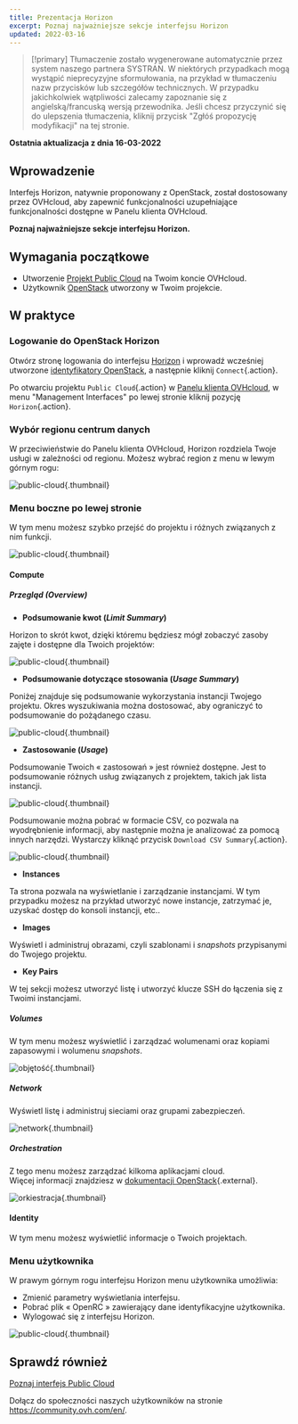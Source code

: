 ```yaml
---
title: Prezentacja Horizon
excerpt: Poznaj najważniejsze sekcje interfejsu Horizon
updated: 2022-03-16
---
```


> [!primary]
> Tłumaczenie zostało wygenerowane automatycznie przez system naszego partnera SYSTRAN. W niektórych przypadkach mogą wystąpić nieprecyzyjne sformułowania, na przykład w tłumaczeniu nazw przycisków lub szczegółów technicznych. W przypadku jakichkolwiek wątpliwości zalecamy zapoznanie się z angielską/francuską wersją przewodnika. Jeśli chcesz przyczynić się do ulepszenia tłumaczenia, kliknij przycisk "Zgłóś propozycję modyfikacji" na tej stronie.
>

**Ostatnia aktualizacja z dnia 16-03-2022**

## Wprowadzenie

Interfejs Horizon, natywnie proponowany z OpenStack, został dostosowany przez OVHcloud, aby zapewnić funkcjonalności uzupełniające funkcjonalności dostępne w Panelu klienta OVHcloud.

**Poznaj najważniejsze sekcje interfejsu Horizon.**

## Wymagania początkowe

- Utworzenie [Projekt Public Cloud](/pages/public_cloud/compute/create_a_public_cloud_project) na Twoim koncie OVHcloud.
- Użytkownik [OpenStack](/pages/public_cloud/compute/create_and_delete_a_user) utworzony w Twoim projekcie.

## W praktyce

### Logowanie do OpenStack Horizon

Otwórz stronę logowania do interfejsu [Horizon](https://horizon.cloud.ovh.net/auth/login/) i wprowadź wcześniej utworzone [identyfikatory OpenStack](/pages/public_cloud/compute/create_and_delete_a_user), a następnie kliknij `Connect`{.action}.

Po otwarciu projektu `Public Cloud`{.action} w [Panelu klienta OVHcloud](https://www.ovh.com/auth/?action=gotomanager&from=https://www.ovh.pl/&ovhSubsidiary=pl), w menu "Management Interfaces" po lewej stronie kliknij pozycję `Horizon`{.action}.

### Wybór regionu centrum danych

W przeciwieństwie do Panelu klienta OVHcloud, Horizon rozdziela Twoje usługi w zależności od regionu. Możesz wybrać region z menu w lewym górnym rogu:

![public-cloud](images/region2021.png){.thumbnail}

### Menu boczne po lewej stronie

W tym menu możesz szybko przejść do projektu i różnych związanych z nim funkcji.

![public-cloud](images/leftmenu2021.png){.thumbnail}

#### Compute

##### **Przegląd (*Overview*)**

- **Podsumowanie kwot (*Limit Summary*)**

Horizon to skrót kwot, dzięki któremu będziesz mógł zobaczyć zasoby zajęte i dostępne dla Twoich projektów:

![public-cloud](images/quotas2021.png){.thumbnail}

- **Podsumowanie dotyczące stosowania (*Usage Summary*)**

Poniżej znajduje się podsumowanie wykorzystania instancji Twojego projektu. Okres wyszukiwania można dostosować, aby ograniczyć to podsumowanie do pożądanego czasu.

![public-cloud](images/usagesummary2021.png){.thumbnail}

- **Zastosowanie (*Usage*)**

Podsumowanie Twoich « zastosowań » jest również dostępne. Jest to podsumowanie różnych usług związanych z projektem, takich jak lista instancji.

![public-cloud](images/usage2021.png){.thumbnail}

Podsumowanie można pobrać w formacie CSV, co pozwala na wyodrębnienie informacji, aby następnie można je analizować za pomocą innych narzędzi. Wystarczy kliknąć przycisk `Download CSV Summary`{.action}.

![public-cloud](images/csv2021.png){.thumbnail}

- **Instances**

Ta strona pozwala na wyświetlanie i zarządzanie instancjami. W tym przypadku możesz na przykład utworzyć nowe instancje, zatrzymać je, uzyskać dostęp do konsoli instancji, etc..

- **Images**

Wyświetl i administruj obrazami, czyli szablonami i *snapshots* przypisanymi do Twojego projektu.

- **Key Pairs**

W tej sekcji możesz utworzyć listę i utworzyć klucze SSH do łączenia się z Twoimi instancjami.

##### **Volumes**

W tym menu możesz wyświetlić i zarządzać wolumenami oraz kopiami zapasowymi i wolumenu *snapshots*.

![objętość](images/volumes2021.png){.thumbnail}

##### **Network**

Wyświetl listę i administruj sieciami oraz grupami zabezpieczeń. 

![network](images/network2021.png){.thumbnail}

##### **Orchestration**

Z tego menu możesz zarządzać kilkoma aplikacjami cloud.<br>
Więcej informacji znajdziesz w [dokumentacji OpenStack](https://docs.openstack.org/horizon/pike/user/stacks.html){.external}.

![orkiestracja](images/orchestration2021.png){.thumbnail}

#### Identity

W tym menu możesz wyświetlić informacje o Twoich projektach.

### Menu użytkownika

W prawym górnym rogu interfejsu Horizon menu użytkownika umożliwia:

- Zmienić parametry wyświetlania interfejsu.
- Pobrać plik « OpenRC » zawierający dane identyfikacyjne użytkownika.
- Wylogować się z interfejsu Horizon.

![public-cloud](images/username2021.png){.thumbnail}

## Sprawdź również

[Poznaj interfejs Public Cloud](/pages/public_cloud/compute/03-public-cloud-interface-walk-me)
 
Dołącz do społeczności naszych użytkowników na stronie <https://community.ovh.com/en/>.